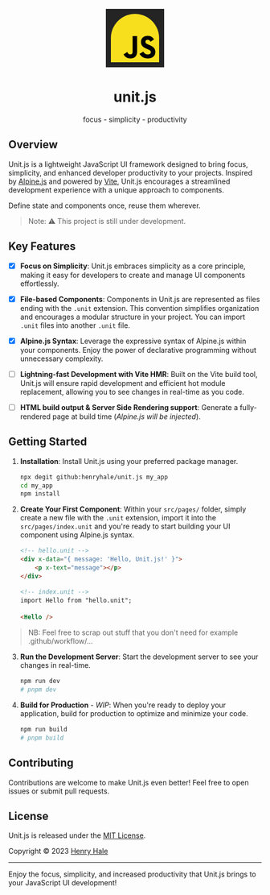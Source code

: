 <div align=center>

![](./public/favicon.png)

# unit.js

focus - simplicity - productivity

</div>

## Overview
Unit.js is a lightweight JavaScript UI framework designed to bring focus, simplicity, and enhanced developer productivity to your projects. 
Inspired by [Alpine.js](https://alpinejs.dev) and powered by [Vite](https://vitejs.dev), Unit.js encourages a streamlined development experience with a unique approach to components.

Define state and components once, reuse them wherever.

>Note: ⚠️ This project is still under development.

## Key Features

- [x] **Focus on Simplicity**: Unit.js embraces simplicity as a core principle, making it easy for developers to create and manage UI components effortlessly.

- [x] **File-based Components**: Components in Unit.js are represented as files ending with the `.unit` extension. This convention simplifies organization and encourages a modular structure in your project. You can import `.unit` files into another `.unit` file.

- [x] **Alpine.js Syntax**: Leverage the expressive syntax of Alpine.js within your components. Enjoy the power of declarative programming without unnecessary complexity.

- [ ] **Lightning-fast Development with Vite HMR**: Built on the Vite build tool, Unit.js will ensure rapid development and efficient hot module replacement, allowing you to see changes in real-time as you code.

- [ ] **HTML build output & Server Side Rendering support**: Generate a fully-rendered page at build time (_Alpine.js will be injected_).

## Getting Started

1. **Installation**: Install Unit.js using your preferred package manager.

   ```bash
   npx degit github:henryhale/unit.js my_app
   cd my_app
   npm install
   ```

2. **Create Your First Component**: Within your `src/pages/` folder, simply create a new file with the `.unit` extension, import it into the `src/pages/index.unit` and you're ready to start building your UI component using Alpine.js syntax.

   ```html
   <!-- hello.unit -->
   <div x-data="{ message: 'Hello, Unit.js!' }">
       <p x-text="message"></p>
   </div>
   ```

   ```html
   <!-- index.unit -->
   import Hello from "hello.unit";

   <Hello />
   ```

> NB: Feel free to scrap out stuff that you don't need for example .github/workflow/...

3. **Run the Development Server**: Start the development server to see your changes in real-time.

   ```bash
   npm run dev
   # pnpm dev
   ```

4. **Build for Production** - _WIP_: When you're ready to deploy your application, build for production to optimize and minimize your code.

   ```bash
   npm run build
   # pnpm build
   ```

## Contributing

Contributions are welcome to make Unit.js even better! Feel free to open issues or submit pull requests.

## License

Unit.js is released under the [MIT License](LICENSE).

Copyright &copy; 2023 [Henry Hale](https://github.com/henryhale)

---

Enjoy the focus, simplicity, and increased productivity that Unit.js brings to your JavaScript UI development!
